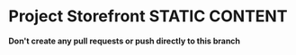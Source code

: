 # Project Storefront STATIC CONTENT

**Don't create any pull requests or push directly to this branch**